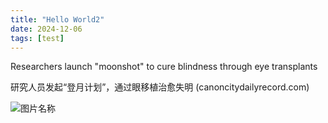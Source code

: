 ```yaml
---
title: "Hello World2"
date: 2024-12-06
tags: [test]
---
```


Researchers launch "moonshot" to cure blindness through eye transplants

研究人员发起“登月计划”，通过眼移植治愈失明 (canoncitydailyrecord.com)

![图片名称](https://haithink.github.io/cosmos/images/earth.jpg)
